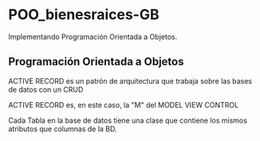 # POO_bienesraices-GB

 Implementando Programación Orientada a Objetos.

## Programación Orientada a Objetos

ACTIVE RECORD es un patrón de arquitectura que trabaja sobre las bases de datos con un CRUD

ACTIVE RECORD es, en este caso, la "M" del MODEL VIEW CONTROL

Cada Tabla en la base de datos tiene una clase que contiene los mismos atributos que columnas de la BD.
